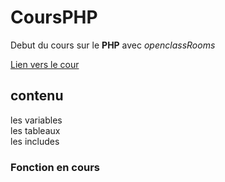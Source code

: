 # CoursPHP

Debut du cours sur le **PHP** avec *openclassRooms*  

[Lien vers le cour](https://openclassrooms.com/courses/concevez-votre-site-web-avec-php-et-mysql)  

## contenu  
les variables  
les tableaux  
les includes  

### Fonction en cours
